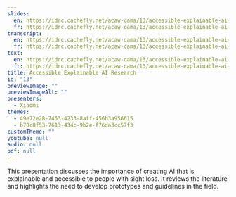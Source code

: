 ```yaml
---
slides:
  en: https://idrc.cachefly.net/acaw-cama/13/accessible-explainable-ai-research-slides-en.pptx
  fr: https://idrc.cachefly.net/acaw-cama/13/accessible-explainable-ai-research-slides-fr.pptx
transcript:
  en: https://idrc.cachefly.net/acaw-cama/13/accessible-explainable-ai-research-transcript-en.docx
  fr: https://idrc.cachefly.net/acaw-cama/13/accessible-explainable-ai-research-transcript-fr.docx
text:
  en: https://idrc.cachefly.net/acaw-cama/13/accessible-explainable-ai-research-text-en.txt
  fr: https://idrc.cachefly.net/acaw-cama/13/accessible-explainable-ai-research-text-fr.txt
title: Accessible Explainable AI Research
id: "13"
previewImage: ""
previewImageAlt: ""
presenters:
  - Xiaomi
themes:
  - 49e72e28-7453-4233-8aff-456b3a956615
  - b70c8f53-7613-434c-9b2e-f76da3cc57f3
customTheme: ""
youtube: null
audio: null
pdf: null
---
```

This presentation discusses the importance of creating AI that is explainable and accessible to people with sight loss. It reviews the literature and highlights the need to develop prototypes and guidelines in the field.
